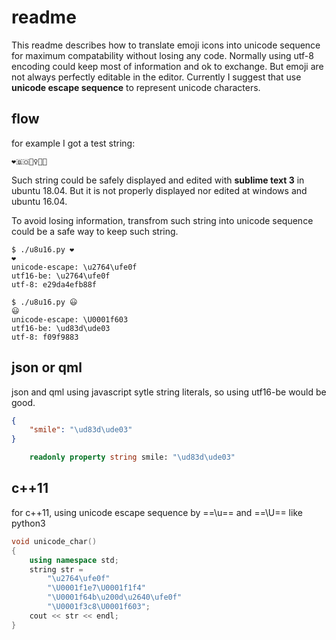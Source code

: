 # readme

This readme describes how to translate emoji icons into unicode sequence for
maximum compatability without losing any code. Normally using utf-8 encoding
could keep most of information and ok to exchange. But emoji are not always
perfectly editable in the editor. Currently I suggest that use **unicode
escape sequence** to represent unicode characters.

## flow

for example I got a test string:
```
❤️🇧🇴🙋‍♀️🏈😃
```

Such string could be safely displayed and edited with **sublime text 3**
in ubuntu 18.04. But it is not properly displayed nor edited at windows and
ubuntu 16.04.

To avoid losing information, transfrom such string into unicode sequence could
be a safe way to keep such string.
```
$ ./u8u16.py ❤️
❤️
unicode-escape: \u2764\ufe0f
utf16-be: \u2764\ufe0f
utf-8: e29da4efb88f

$ ./u8u16.py 😃
😃
unicode-escape: \U0001f603
utf16-be: \ud83d\ude03
utf-8: f09f9883
```

## json or qml

json and qml using javascript sytle string literals, so using utf16-be would be
good.

```json
{
    "smile": "\ud83d\ude03"
}
```

```qml
    readonly property string smile: "\ud83d\ude03"
```

## c++11

for c++11, using unicode escape sequence by ==\u== and ==\U== like python3

```c++
void unicode_char()
{
    using namespace std;
    string str =
        "\u2764\ufe0f"
        "\U0001f1e7\U0001f1f4"
        "\U0001f64b\u200d\u2640\ufe0f"
        "\U0001f3c8\U0001f603";
    cout << str << endl;
}
```
